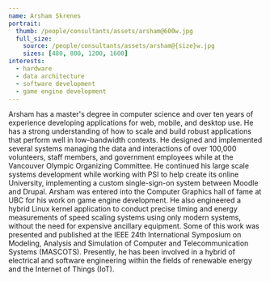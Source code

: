```yaml
---
name: Arsham Skrenes
portrait:
  thumb: /people/consultants/assets/arsham@600w.jpg
  full_size:
    source: /people/consultants/assets/arsham@{size}w.jpg
    sizes: [480, 800, 1200, 1600]
interests:
  - hardware
  - data architecture
  - software development
  - game engine development
---
```


Arsham has a master's degree in computer science and over ten years of experience developing applications for web, mobile, and desktop use. He has a strong understanding of how to scale and build robust applications that perform well in low-bandwidth contexts. He designed and implemented several systems managing the data and interactions of over 100,000 volunteers, staff members, and government employees while at the Vancouver Olympic Organizing Committee. He continued his large scale systems development while working with PSI to help create its online University, implementing a custom single-sign-on system between Moodle and Drupal. Arsham was entered into the Computer Graphics hall of fame at UBC for his work on game engine development. He also engineered a hybrid Linux kernel application to conduct precise timing and energy measurements of speed scaling systems using only modern systems, without the need for expensive ancillary equipment. Some of this work was presented and published at the IEEE 24th International Symposium on Modeling, Analysis and Simulation of Computer and Telecommunication Systems (MASCOTS). Presently, he has been involved in a hybrid of electrical and software engineering within the fields of renewable energy and the Internet of Things (IoT).
